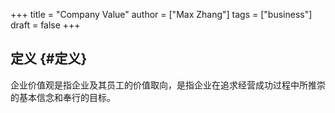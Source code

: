 +++
title = "Company Value"
author = ["Max Zhang"]
tags = ["business"]
draft = false
+++

## 定义 {#定义}

企业价值观是指企业及其员工的价值取向，是指企业在追求经营成功过程中所推崇的基本信念和奉行的目标。
